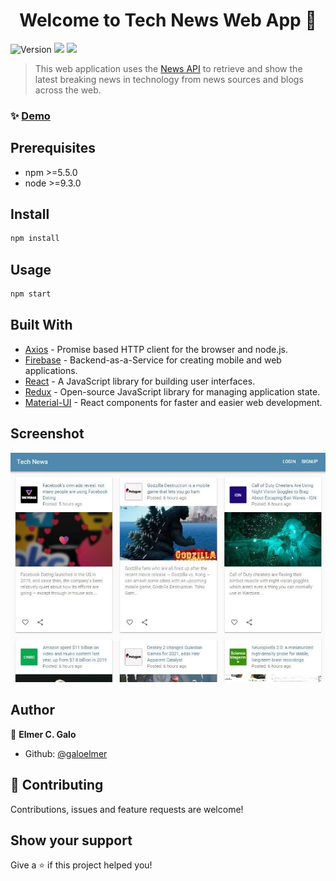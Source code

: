 <h1 align="center">Welcome to Tech News Web App 📰</h1>
<p>
  <img alt="Version" src="https://img.shields.io/badge/version-1.0-blue.svg?cacheSeconds=2592000" />
  <img src="https://img.shields.io/badge/npm-%3E%3D5.5.0-blue.svg" />
  <img src="https://img.shields.io/badge/node-%3E%3D9.3.0-blue.svg" />
</p>

> This web application uses the [News API](https://newsapi.org/) to retrieve and show the latest breaking news in technology from news sources and blogs across the web.

### ✨ [Demo](https://mytechnews.netlify.app/)

## Prerequisites

- npm >=5.5.0
- node >=9.3.0

## Install

```sh
npm install
```

## Usage

```sh
npm start
```

## Built With

* [Axios](https://www.npmjs.com/package/axios) - Promise based HTTP client for the browser and node.js.
* [Firebase](https://firebase.google.com/) - Backend-as-a-Service for creating mobile and web applications.
* [React](https://reactjs.org/) - A JavaScript library for building user interfaces.
* [Redux](https://redux.js.org/) - Open-source JavaScript library for managing application state.
* [Material-UI](https://material-ui.com/) - React components for faster and easier web development.

## Screenshot
<p align="center">
  <img width="700" src="./public/images/screenshot.jpg" >
<p>

## Author

👤 **Elmer C. Galo**

* Github: [@galoelmer](https://github.com/galoelmer)

## 🤝 Contributing

Contributions, issues and feature requests are welcome!

## Show your support

Give a ⭐️ if this project helped you!
